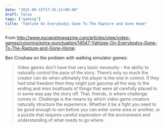 ```yaml
---
date: "2015-09-15T17:45:21+00:00"
draft: false
tags: ["gaming"]
title: "Yahtzee On Everybodys Gone To The Rapture and Gone Home"
---
```

From http://www.escapistmagazine.com/articles/view/video-games/columns/extra-punctuation/14547-Yahtzee-On-Everybodys-Gone-To-The-Rapture-and-Gone-Home:

Ben Croshaw on the problem with walking simulator games:

>Video games don’t have that very basic necessity - the ability to naturally control the pace of the story. There’s only so much the creator can do when ultimately the player is the one in control. If they had total freedom then they might just gazump all the way to the ending and miss boatloads of things that were all carefully placed to in some way pay the story off. That, friends, is where challenge comes in. Challenge is the means by which video game creators naturally structure the experience. Whether it be a fight you need to be good enough to win before you can enter some area or another, or a puzzle that requires careful exploration of the environment and understanding of what needs to go where.
